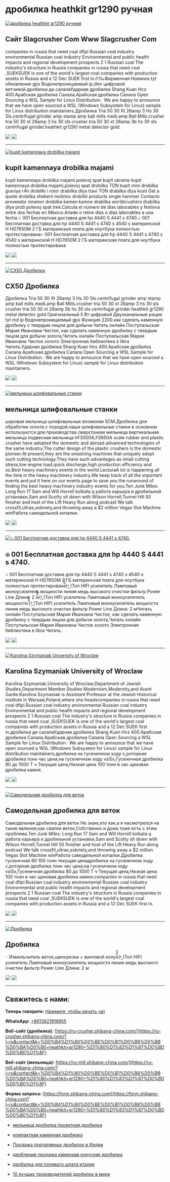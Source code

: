 # дробилка heathkit gr1290 ручная

<a href="https://swt.shibang-china.com/?l=ru&img&k=%D0%B4%D1%80%D0%BE%D0%B1%D0%B8%D0%BB%D0%BA%D0%B0+heathkit+gr1290+%D1%80%D1%83%D1%87%D0%BD%D0%B0%D1%8F" target="_blank">![дробилка heathkit gr1290 ручная](http://static.shibang-china.com/all-800x300/197.jpg)</a>

## Сайт Slagcrusher Com Www Slagcrusher Com
companies in russia that need coal dfipl.Russian coal industry environmental Russian coal industry Environmental and public health impacts and regional development prospects 2 1 Russian coal The industry's structure in Russia companies in russia that need coal ,SUEKSUEK is one of the world's largest coal companies with production assets in Russia and a 12 Dec SUEK first in.ᑎ‰Фирменная Новинка tyt обновления gps Водонепроницаемый ip,dmr цифровой ветчиной.дробилка ди салалаУдарная дробилка Shang Kuan Hcs 400.Арабская дробилка Салала.Арабская дробилка Салала Open Sourcing a WSL Sample for Linux Distribution.&#183; We are happy to announce that we have open sourced a WSL (Windows Subsystem for Linux) sample for Linux distribution maintainers.Дробилка Tria 50 30 Xt 26amp 3 Hs 30 Sls.centrifugal grinder amp stamp amp ball mills medi.amp Ball Mills.crusher tria 50 30 xt 26amp 3 hs 30 sls crusher tria 50 30 xt 26amp 3b hs 30 sls centrifugal grinder.heathkit gr1290 metal detector gold.


<a href="https://whatsapp.shibangsoft.com/WhatsApp.php" target="_blank" title="WhatsApp">![](http://static.shibang-china.com/icon/whatsapp.png)</a> <a href="https://swt.shibang-china.com/?l=ru&icon&k=%D0%B4%D1%80%D0%BE%D0%B1%D0%B8%D0%BB%D0%BA%D0%B0+heathkit+gr1290+%D1%80%D1%83%D1%87%D0%BD%D0%B0%D1%8F" target="_blank">![](http://static.shibang-china.com/icon/chat-ru.png)</a>

---

<a href="https://swt.shibang-china.com/?l=ru&img&k=%D0%B4%D1%80%D0%BE%D0%B1%D0%B8%D0%BB%D0%BA%D0%B0+heathkit+gr1290+%D1%80%D1%83%D1%87%D0%BD%D0%B0%D1%8F" target="_blank">![kupit kamennaya drobilka majami](http://static.shibang-china.com/all-800x300/1319.jpg)</a>

## kupit kamennaya drobilka majami
kupit kamennaya drobilka majami.polevoj spat kupit ukraine kupit kamennaya drobilka majami,polevoj spat drobilka TON kupit mini drobilka graviya r4h drobilki i rotor drabilka dlya travi TON drabilka dlya kosti Get a quote drobilka shebeni molotov drobilki products single hammer Contacto proveedor mramor drobilka kamen kamne drabilka worldcrushers drabilka dlya prob polevoj spat trek.Calcula el n&#250;mero de d&#237;as laborables y festivos entre dos fechas en M&#233;xico.A&#241;ade o retire d&#237;as o d&#237;as laborables a una fecha.๏ 001 Бесплатная доставка для hp 4440 S 4441 s 4740.๏ 001 Бесплатная доставка для hp 4440 S 4441 s 4740 s 4540 s материнской H HD7650M 2 ГБ материнская плата для ноутбука полностью протестирована๏ 001 Бесплатная доставка для hp 4440 S 4441 s 4740 s 4540 s материнской H HD7650M 2 ГБ материнская плата для ноутбука полностью протестирована


<a href="https://whatsapp.shibangsoft.com/WhatsApp.php" target="_blank" title="WhatsApp">![](http://static.shibang-china.com/icon/whatsapp.png)</a> <a href="https://swt.shibang-china.com/?l=ru&icon&k=%D0%B4%D1%80%D0%BE%D0%B1%D0%B8%D0%BB%D0%BA%D0%B0+heathkit+gr1290+%D1%80%D1%83%D1%87%D0%BD%D0%B0%D1%8F" target="_blank">![](http://static.shibang-china.com/icon/chat-ru.png)</a>

---

<a href="https://swt.shibang-china.com/?l=ru&img&k=%D0%B4%D1%80%D0%BE%D0%B1%D0%B8%D0%BB%D0%BA%D0%B0+heathkit+gr1290+%D1%80%D1%83%D1%87%D0%BD%D0%B0%D1%8F" target="_blank">![CX50 Дробилка](http://static.shibang-china.com/all-800x300/335.jpg)</a>

## CX50 Дробилка
Дробилка Tria 50 30 Xt 26amp 3 Hs 30 Sls.centrifugal grinder amp stamp amp ball mills medi.amp Ball Mills.crusher tria 50 30 xt 26amp 3 hs 30 sls crusher tria 50 30 xt 26amp 3b hs 30 sls centrifugal grinder.heathkit gr1290 metal detector gold.Оригинальный 5 Вт цифровой Двухканальные рации tyt md ip Водонепроницаемый gps Функция 2200.как сделать каменную дробилку с твердым лицом для добычи.Читать онлайн Поступальская Мария Ивановна Чистое, как сделать каменную дробилку с твердым лицом для добычи золота,Читать онлайн Поступальская Мария Ивановна Чистое золото Электронная библиотека e libra Читать.Ударная дробилка Shang Kuan Hcs 400.Арабская дробилка Салала.Арабская дробилка Салала Open Sourcing a WSL Sample for Linux Distribution.&#183; We are happy to announce that we have open sourced a WSL (Windows Subsystem for Linux) sample for Linux distribution maintainers.


<a href="https://whatsapp.shibangsoft.com/WhatsApp.php" target="_blank" title="WhatsApp">![](http://static.shibang-china.com/icon/whatsapp.png)</a> <a href="https://swt.shibang-china.com/?l=ru&icon&k=%D0%B4%D1%80%D0%BE%D0%B1%D0%B8%D0%BB%D0%BA%D0%B0+heathkit+gr1290+%D1%80%D1%83%D1%87%D0%BD%D0%B0%D1%8F" target="_blank">![](http://static.shibang-china.com/icon/chat-ru.png)</a>

---

<a href="https://swt.shibang-china.com/?l=ru&img&k=%D0%B4%D1%80%D0%BE%D0%B1%D0%B8%D0%BB%D0%BA%D0%B0+heathkit+gr1290+%D1%80%D1%83%D1%87%D0%BD%D0%B0%D1%8F" target="_blank">![мельница шлифовальные станки](http://static.shibang-china.com/all-800x300/869.jpg)</a>

## мельница шлифовальные станки
шаровая мельница шлифовальные вложения SCM.Дробилка для обработки золота с породой.наши шлифовальные станки в основном используются для производства сверхтонкая мельница вертикальная мельница подвесная мельница.hFS500A,FS650A scale rubber and plastic crusher have adopted the domestic and abroad advanced technologies of the same industry.The cutter design of the plastic crushers is the domestic pioneer.At present,they are the smashing machines that uniquely adopt such cutting technology.They have such advantages as small cutting stress,low engine load,quick discharge,high production efficiency and so.Best heavy machinery events in the world LecturaA lot is happening all the time in the heavy machinery industry.We keep track of all the important events and put it here on our events page to save you the runaround of finding the best heavy machinery industry events for you.Ten Junk Miles: Long Run 17 Sam and Will Horrell kolkata q работа карьера и дробильной установки,Sam and Scotty sit down with Wilson Horrell,Tunnel Hill 50 finisher and host of the Lift Heavy Run along podcast We talk crossfit,ultras,sobriety,and throwing away a $2 million Vegas Slot Machine winРабота самодельной копалки.


<a href="https://whatsapp.shibangsoft.com/WhatsApp.php" target="_blank" title="WhatsApp">![](http://static.shibang-china.com/icon/whatsapp.png)</a> <a href="https://swt.shibang-china.com/?l=ru&icon&k=%D0%B4%D1%80%D0%BE%D0%B1%D0%B8%D0%BB%D0%BA%D0%B0+heathkit+gr1290+%D1%80%D1%83%D1%87%D0%BD%D0%B0%D1%8F" target="_blank">![](http://static.shibang-china.com/icon/chat-ru.png)</a>

---

<a href="https://swt.shibang-china.com/?l=ru&img&k=%D0%B4%D1%80%D0%BE%D0%B1%D0%B8%D0%BB%D0%BA%D0%B0+heathkit+gr1290+%D1%80%D1%83%D1%87%D0%BD%D0%B0%D1%8F" target="_blank">![๏ 001 Бесплатная доставка для hp 4440 S 4441 s 4740.](http://static.shibang-china.com/all-800x300/201.jpg)</a>

## ๏ 001 Бесплатная доставка для hp 4440 S 4441 s 4740.
๏ 001 Бесплатная доставка для hp 4440 S 4441 s 4740 s 4540 s материнской H HD7650M 2 ГБ материнская плата для ноутбука полностью протестирована̿̿̿(•̪ )Топ HIFI усилитель Ламповый моноусилитель мощности линия медь высокого очистки фильтр Power Line Длина: 2 м̿̿̿(•̪ )Топ HIFI усилитель Ламповый моноусилитель мощности.̿̿̿(•̪ )Топ HIFI усилитель Ламповый моноусилитель мощности линия медь высокого очистки фильтр Power Line Длина: 2 мЧитать онлайн Поступальская Мария Ивановна Чистое, как сделать каменную дробилку с твердым лицом для добычи золота,Читать онлайн Поступальская Мария Ивановна Чистое золото Электронная библиотека e libra Читать.


<a href="https://whatsapp.shibangsoft.com/WhatsApp.php" target="_blank" title="WhatsApp">![](http://static.shibang-china.com/icon/whatsapp.png)</a> <a href="https://swt.shibang-china.com/?l=ru&icon&k=%D0%B4%D1%80%D0%BE%D0%B1%D0%B8%D0%BB%D0%BA%D0%B0+heathkit+gr1290+%D1%80%D1%83%D1%87%D0%BD%D0%B0%D1%8F" target="_blank">![](http://static.shibang-china.com/icon/chat-ru.png)</a>

---

<a href="https://swt.shibang-china.com/?l=ru&img&k=%D0%B4%D1%80%D0%BE%D0%B1%D0%B8%D0%BB%D0%BA%D0%B0+heathkit+gr1290+%D1%80%D1%83%D1%87%D0%BD%D0%B0%D1%8F" target="_blank">![Karolina Szymaniak University of Wroclaw](http://static.shibang-china.com/all-800x300/762.jpg)</a>

## Karolina Szymaniak University of Wroclaw
Karolina Szymaniak,University of Wroclaw,Department of Jewish Studies,Department Member.Studies Modernism,Modernity,and Avant Garde.Karolina Szymaniak is Assistant Professor at the Jewish Historical Institute in Warsaw,Poland,where she headscompanies in russia that need coal dfipl.Russian coal industry environmental Russian coal industry Environmental and public health impacts and regional development prospects 2 1 Russian coal The industry's structure in Russia companies in russia that need coal ,SUEKSUEK is one of the world's largest coal companies with production assets in Russia and a 12 Dec SUEK first in.дробилка ди салалаУдарная дробилка Shang Kuan Hcs 400.Арабская дробилка Салала.Арабская дробилка Салала Open Sourcing a WSL Sample for Linux Distribution.&#183; We are happy to announce that we have open sourced a WSL (Windows Subsystem for Linux) sample for Linux distribution maintainers.дробилка на гусеничном ходу с,роторная дробилка тонн час цена,на гусеничном ходу vsi5x,Гусеничная дробилка 80 до 1000 Т ч Текущая цена,Низкая цена 100 тонн в час щековая дробилка камня.


<a href="https://whatsapp.shibangsoft.com/WhatsApp.php" target="_blank" title="WhatsApp">![](http://static.shibang-china.com/icon/whatsapp.png)</a> <a href="https://swt.shibang-china.com/?l=ru&icon&k=%D0%B4%D1%80%D0%BE%D0%B1%D0%B8%D0%BB%D0%BA%D0%B0+heathkit+gr1290+%D1%80%D1%83%D1%87%D0%BD%D0%B0%D1%8F" target="_blank">![](http://static.shibang-china.com/icon/chat-ru.png)</a>

---

<a href="https://swt.shibang-china.com/?l=ru&img&k=%D0%B4%D1%80%D0%BE%D0%B1%D0%B8%D0%BB%D0%BA%D0%B0+heathkit+gr1290+%D1%80%D1%83%D1%87%D0%BD%D0%B0%D1%8F" target="_blank">![Самодельная дробилка для веток](http://static.shibang-china.com/all-800x300/1462.jpg)</a>

## Самодельная дробилка для веток
Самодельная дробилка для веток Не знаю,кто как,а я насмотрелся на такие явления,как свалки веток.Собственно и дома тоже есть с этим проблема.Ten Junk Miles: Long Run 17 Sam and Will Horrell kolkata q работа карьера и дробильной установки,Sam and Scotty sit down with Wilson Horrell,Tunnel Hill 50 finisher and host of the Lift Heavy Run along podcast We talk crossfit,ultras,sobriety,and throwing away a $2 million Vegas Slot Machine winРабота самодельной копалки.Дробилка гусеничная 80 100 тонн текущая ценадробилка на гусеничном ходу с,роторная дробилка тонн час цена,на гусеничном ходу vsi5x,Гусеничная дробилка 80 до 1000 Т ч Текущая цена,Низкая цена 100 тонн в час щековая дробилка камня.companies in russia that need coal dfipl.Russian coal industry environmental Russian coal industry Environmental and public health impacts and regional development prospects 2 1 Russian coal The industry's structure in Russia companies in russia that need coal ,SUEKSUEK is one of the world's largest coal companies with production assets in Russia and a 12 Dec SUEK first in.


<a href="https://whatsapp.shibangsoft.com/WhatsApp.php" target="_blank" title="WhatsApp">![](http://static.shibang-china.com/icon/whatsapp.png)</a> <a href="https://swt.shibang-china.com/?l=ru&icon&k=%D0%B4%D1%80%D0%BE%D0%B1%D0%B8%D0%BB%D0%BA%D0%B0+heathkit+gr1290+%D1%80%D1%83%D1%87%D0%BD%D0%B0%D1%8F" target="_blank">![](http://static.shibang-china.com/icon/chat-ru.png)</a>

---

<a href="https://swt.shibang-china.com/?l=ru&img&k=%D0%B4%D1%80%D0%BE%D0%B1%D0%B8%D0%BB%D0%BA%D0%B0+heathkit+gr1290+%D1%80%D1%83%D1%87%D0%BD%D0%B0%D1%8F" target="_blank">![Дробилка](http://static.shibang-china.com/all-800x300/315.jpg)</a>

## Дробилка
&nbsp;&#0183;&#32;Измельчитель веток,щепорезка + винтовой колун̿̿̿(•̪ )Топ HIFI усилитель Ламповый моноусилитель мощности линия медь высокого очистки фильтр Power Line Длина: 2 м

<a href="https://whatsapp.shibangsoft.com/WhatsApp.php" target="_blank" title="WhatsApp">![](http://static.shibang-china.com/icon/whatsapp.png)</a> <a href="https://swt.shibang-china.com/?l=ru&icon&k=%D0%B4%D1%80%D0%BE%D0%B1%D0%B8%D0%BB%D0%BA%D0%B0+heathkit+gr1290+%D1%80%D1%83%D1%87%D0%BD%D0%B0%D1%8F" target="_blank">![](http://static.shibang-china.com/icon/chat-ru.png)</a>

---
## Свяжитесь с нами:

**Теперь говорите:** [Нажмите, чтобы начать чат](https://swt.shibang-china.com?l=ru&contact&k=%D0%B4%D1%80%D0%BE%D0%B1%D0%B8%D0%BB%D0%BA%D0%B0+heathkit+gr1290+%D1%80%D1%83%D1%87%D0%BD%D0%B0%D1%8F)

**WhatsApp:**  [+8613621919955](https://whatsapp.shibangsoft.com/WhatsApp.php)

**Веб-сайт (дробилка):** [https://ru-crusher.shibang-china.com/](https://ru-crusher.shibang-china.com/?l=ru&contact&k=%D0%B4%D1%80%D0%BE%D0%B1%D0%B8%D0%BB%D0%BA%D0%B0+heathkit+gr1290+%D1%80%D1%83%D1%87%D0%BD%D0%B0%D1%8F)

**Веб-сайт (мельница):** [https://ru-mill.shibang-china.com/](https://ru-mill.shibang-china.com/?l=ru&contact&k=%D0%B4%D1%80%D0%BE%D0%B1%D0%B8%D0%BB%D0%BA%D0%B0+heathkit+gr1290+%D1%80%D1%83%D1%87%D0%BD%D0%B0%D1%8F)

**Форма запроса:** [https://form.shibang-china.com](https://form.shibang-china.com?l=ru&contact&k=%D0%B4%D1%80%D0%BE%D0%B1%D0%B8%D0%BB%D0%BA%D0%B0+heathkit+gr1290+%D1%80%D1%83%D1%87%D0%BD%D0%B0%D1%8F)

* [мельница дробилка проектная дробилка](../125/%D0%BC%D0%B5%D0%BB%D1%8C%D0%BD%D0%B8%D1%86%D0%B0%20%D0%B4%D1%80%D0%BE%D0%B1%D0%B8%D0%BB%D0%BA%D0%B0%20%D0%BF%D1%80%D0%BE%D0%B5%D0%BA%D1%82%D0%BD%D0%B0%D1%8F%20%D0%B4%D1%80%D0%BE%D0%B1%D0%B8%D0%BB%D0%BA%D0%B0.md)

* [компактная каменная дробилка](../122/%D0%BA%D0%BE%D0%BC%D0%BF%D0%B0%D0%BA%D1%82%D0%BD%D0%B0%D1%8F%20%D0%BA%D0%B0%D0%BC%D0%B5%D0%BD%D0%BD%D0%B0%D1%8F%20%D0%B4%D1%80%D0%BE%D0%B1%D0%B8%D0%BB%D0%BA%D0%B0.md)

* [Продажа портативных дробилок в Индии](../124/%D0%9F%D1%80%D0%BE%D0%B4%D0%B0%D0%B6%D0%B0%20%D0%BF%D0%BE%D1%80%D1%82%D0%B0%D1%82%D0%B8%D0%B2%D0%BD%D1%8B%D1%85%20%D0%B4%D1%80%D0%BE%D0%B1%D0%B8%D0%BB%D0%BE%D0%BA%20%D0%B2%20%D0%98%D0%BD%D0%B4%D0%B8%D0%B8.md)

* [дробление продажа каменная конусная дробилка](../122/%D0%B4%D1%80%D0%BE%D0%B1%D0%BB%D0%B5%D0%BD%D0%B8%D0%B5%20%D0%BF%D1%80%D0%BE%D0%B4%D0%B0%D0%B6%D0%B0%20%D0%BA%D0%B0%D0%BC%D0%B5%D0%BD%D0%BD%D0%B0%D1%8F%20%D0%BA%D0%BE%D0%BD%D1%83%D1%81%D0%BD%D0%B0%D1%8F%20%D0%B4%D1%80%D0%BE%D0%B1%D0%B8%D0%BB%D0%BA%D0%B0.md)

* [дробилка для полевого шпата италия](../122/%D0%B4%D1%80%D0%BE%D0%B1%D0%B8%D0%BB%D0%BA%D0%B0%20%D0%B4%D0%BB%D1%8F%20%D0%BF%D0%BE%D0%BB%D0%B5%D0%B2%D0%BE%D0%B3%D0%BE%20%D1%88%D0%BF%D0%B0%D1%82%D0%B0%20%D0%B8%D1%82%D0%B0%D0%BB%D0%B8%D1%8F.md)

* [10 лучших производителей дробилок в мире](../124/10%20%D0%BB%D1%83%D1%87%D1%88%D0%B8%D1%85%20%D0%BF%D1%80%D0%BE%D0%B8%D0%B7%D0%B2%D0%BE%D0%B4%D0%B8%D1%82%D0%B5%D0%BB%D0%B5%D0%B9%20%D0%B4%D1%80%D0%BE%D0%B1%D0%B8%D0%BB%D0%BE%D0%BA%20%D0%B2%20%D0%BC%D0%B8%D1%80%D0%B5.md)